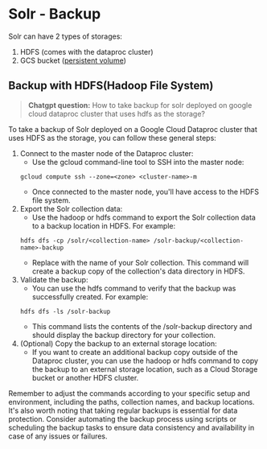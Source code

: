 # Solr - Backup
Solr can have 2 types of storages:
1. HDFS (comes with the dataproc cluster)
2. GCS bucket ([persistent volume](https://cloud.google.com/dataproc/docs/concepts/components/solr))

## Backup with HDFS(Hadoop File System)
> **Chatgpt question:** How to take backup for solr deployed on google cloud dataproc cluster that uses hdfs as the storage?

To take a backup of Solr deployed on a Google Cloud Dataproc cluster that uses HDFS as the storage, you can follow these general steps:
1. Connect to the master node of the Dataproc cluster:
    - Use the gcloud command-line tool to SSH into the master node:
    ```
    gcloud compute ssh --zone=<zone> <cluster-name>-m
    ```
    - Once connected to the master node, you'll have access to the HDFS file system.
2. Export the Solr collection data:
    - Use the hadoop or hdfs command to export the Solr collection data to a backup location in HDFS. For example:
    ```
    hdfs dfs -cp /solr/<collection-name> /solr-backup/<collection-name>-backup
    ```
    - Replace <collection-name> with the name of your Solr collection. This command will create a backup copy of the collection's data directory in HDFS.
3. Validate the backup:
    - You can use the hdfs command to verify that the backup was successfully created. For example:
    ```
    hdfs dfs -ls /solr-backup
    ```
    - This command lists the contents of the /solr-backup directory and should display the backup directory for your collection.
4. (Optional) Copy the backup to an external storage location:
    - If you want to create an additional backup copy outside of the Dataproc cluster, you can use the hadoop or hdfs command to copy the backup to an external storage location, such as a Cloud Storage bucket or another HDFS cluster.
  
Remember to adjust the commands according to your specific setup and environment, including the paths, collection names, and backup locations.
It's also worth noting that taking regular backups is essential for data protection. Consider automating the backup process using scripts or scheduling the backup tasks to ensure data consistency and availability in case of any issues or failures.
